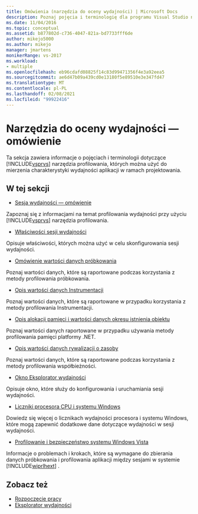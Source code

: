 ```yaml
---
title: Omówienia (narzędzia do oceny wydajności) | Microsoft Docs
description: Poznaj pojęcia i terminologię dla programu Visual Studio narzędzia profilowania. Informacje te służą do mierzenia charakterystyki wydajności aplikacji w ramach projektowania.
ms.date: 11/04/2016
ms.topic: conceptual
ms.assetid: b877802d-c736-4047-821a-bd7733fff6de
author: mikejo5000
ms.author: mikejo
manager: jmartens
monikerRange: vs-2017
ms.workload:
- multiple
ms.openlocfilehash: eb96cdafd08825f14c83d99471356f4e3a92eea5
ms.sourcegitcommit: ae6d47b09a439cd0e13180f5e89510e3e347fd47
ms.translationtype: MT
ms.contentlocale: pl-PL
ms.lasthandoff: 02/08/2021
ms.locfileid: "99922416"
---
```

# <a name="overviews-performance-tools"></a>Narzędzia do oceny wydajności — omówienie
Ta sekcja zawiera informacje o pojęciach i terminologii dotyczące [!INCLUDE[vsprvs](../code-quality/includes/vsprvs_md.md)] narzędzia profilowania, których można użyć do mierzenia charakterystyki wydajności aplikacji w ramach projektowania.

## <a name="in-this-section"></a>W tej sekcji
- [Sesja wydajności — omówienie](../profiling/performance-session-overview.md)

 Zapoznaj się z informacjami na temat profilowania wydajności przy użyciu [!INCLUDE[vsprvs](../code-quality/includes/vsprvs_md.md)] narzędzia profilowania.

- [Właściwości sesji wydajności](../profiling/performance-session-properties.md)

 Opisuje właściwości, których można użyć w celu skonfigurowania sesji wydajności.

- [Omówienie wartości danych próbkowania](../profiling/understanding-sampling-data-values.md)

 Poznaj wartości danych, które są raportowane podczas korzystania z metody profilowania próbkowania.

- [Opis wartości danych Instrumentacji](../profiling/understanding-instrumentation-data-values.md)

 Poznaj wartości danych, które są raportowane w przypadku korzystania z metody profilowania Instrumentacji.

- [Opis alokacji pamięci i wartości danych okresu istnienia obiektu](../profiling/understanding-memory-allocation-and-object-lifetime-data-values.md)

 Poznaj wartości danych raportowane w przypadku używania metody profilowania pamięci platformy .NET.

- [Opis wartości danych rywalizacji o zasoby](../profiling/understanding-resource-contention-data-values.md)

 Poznaj wartości danych, które są raportowane podczas korzystania z metody profilowania współbieżności.

- [Okno Eksplorator wydajności](../profiling/performance-explorer-window.md)

 Opisuje okno, które służy do konfigurowania i uruchamiania sesji wydajności.

- [Liczniki procesora CPU i systemu Windows](../profiling/cpu-and-windows-counters.md)

 Dowiedz się więcej o licznikach wydajności procesora i systemu Windows, które mogą zapewnić dodatkowe dane dotyczące wydajności w sesji wydajności.

- [Profilowanie i bezpieczeństwo systemu Windows Vista](../profiling/profiling-and-windows-vista-security.md)

 Informacje o problemach i krokach, które są wymagane do zbierania danych próbkowania i profilowania aplikacji między sesjami w systemie [!INCLUDE[wiprlhext](../debugger/includes/wiprlhext_md.md)] .

## <a name="see-also"></a>Zobacz też

- [Rozpoczęcie pracy](../profiling/getting-started-with-performance-tools.md)
- [Eksplorator wydajności](../profiling/performance-explorer.md)
